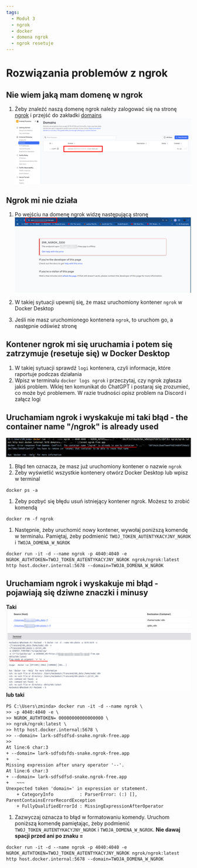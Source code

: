 ```yaml
---
tags:
  - Moduł 3
  - ngrok
  - docker
  - domena ngrok
  - ngrok resetuje
---
```


# **Rozwiązania problemów z ngrok**

## **Nie wiem jaką mam domenę w ngrok**

1. Żeby znaleźć naszą domenę ngrok należy zalogować się na stronę [ngrok](https://dashboard.ngrok.com/) i przejść do zakładki [domains](https://dashboard.ngrok.com/domains)
    ![](assets/problems__ngrok__domain_1.png)

## **Ngrok mi nie działa**
1. Po wejściu na domenę ngrok widzę następującą stronę
    ![](assets/problems__ngrok__domain_2.png)

1. W takiej sytuacji upewnij się, że masz uruchomiony kontener `ngrok` w Docker Desktop
1. Jeśli nie masz uruchomionego kontenera `ngrok`, to uruchom go, a następnie odśwież stronę

## **Kontener ngrok mi się uruchamia i potem się zatrzymuje (resetuje się) w Docker Desktop**
1. W takiej sytuacji sprawdź `logi` kontenera, czyli informacje, które raportuje podczas działania
1. Wpisz w terminalu `docker logs ngrok` i przeczytaj, czy ngrok zgłasza jakiś problem. Wklej ten komunikat do ChatGPT i postaraj się zrozumieć, co może być problemem. W razie trudności opisz problem na Discord i załącz logi

## **Uruchamiam ngrok i wyskakuje mi taki błąd - the container name "/ngrok" is already used**
![](assets/problems__ngrok__already_exists_1.png)

1. Błąd ten oznacza, że masz już uruchomiony kontener o nazwie `ngrok`
1. Żeby wyświetlić wszystkie kontenery otwórz Docker Desktop lub wpisz w terminal
```
docker ps -a
```
1. Żeby pozbyć się błędu usuń istniejący kontener ngrok. Możesz to zrobić komendą
```
docker rm -f ngrok
```
1. Następnie, żeby uruchomić nowy kontener, wywołaj poniższą komendę w terminalu. Pamiętaj, żeby podmienić `TWOJ_TOKEN_AUTENTYKACYJNY_NGROK` i `TWOJA_DOMENA_W_NGROK`
```
docker run -it -d --name ngrok -p 4040:4040 -e NGROK_AUTHTOKEN=TWOJ_TOKEN_AUTENTYKACYJNY_NGROK ngrok/ngrok:latest http host.docker.internal:5678 --domain=TWOJA_DOMENA_W_NGROK
```
## **Uruchamiam ngrok i wyskakuje mi błąd - pojawiają się dziwne znaczki i minusy**
**Taki**
![](assets/problems__ngrok__bad_formatting.png)
**lub taki**
```
PS C:\Users\zminda> docker run -it -d --name ngrok \
>> -p 4040:4040 -e \
>> NGROK_AUTHTOKEN= 00000000000000000 \
>> ngrok/ngrok:latest \
>> http host.docker.internal:5678 \
>> --domain= lark-sdfsdfsd-snake.ngrok-free.app
>>
At line:6 char:3
+ --domain= lark-sdfsdsfds-snake.ngrok-free.app
+   ~
Missing expression after unary operator '--'.
At line:6 char:3
+ --domain= lark-sdfsdfsd-snake.ngrok-free.app
+   ~~~
Unexpected token 'domain=' in expression or statement.
    + CategoryInfo          : ParserError: (:) [], ParentContainsErrorRecordException
    + FullyQualifiedErrorId : MissingExpressionAfterOperator
```

1. Zazwyczaj oznacza to błąd w formatowaniu komendy. Uruchom poniższą komendę pamiętając, żeby podmienić `TWOJ_TOKEN_AUTENTYKACYJNY_NGROK` i `TWOJA_DOMENA_W_NGROK`. **Nie dawaj spacji przed ani po znaku =**

```
docker run -it -d --name ngrok -p 4040:4040 -e NGROK_AUTHTOKEN=TWOJ_TOKEN_AUTENTYKACYJNY_NGROK ngrok/ngrok:latest http host.docker.internal:5678 --domain=TWOJA_DOMENA_W_NGROK
```